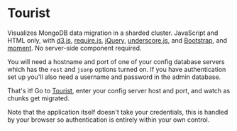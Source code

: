 Tourist
=======

Visualizes MongoDB data migration in a sharded cluster. JavaScript and HTML only, with [d3.js](http://d3js.org/), [require.js](http://requirejs.org/), [jQuery](https://jquery.org/), [underscore.js](http://underscorejs.org/), and [Bootstrap](http://twitter.github.io/bootstrap/), and [moment](http://momentjs.com/). No server-side component required.

You will need a hostname and port of one of your config database servers which has the `rest` and `jsonp` options turned on. If you have authentication set up you'll also need a username and password in the admin database.

That's it! Go to [Tourist](http://reversefold.github.io/tourist/), enter your config server host and port, and watch as chunks get migrated.

Note that the application itself doesn't take your credentials, this is handled by your browser so authentication is entirely within your own control.
